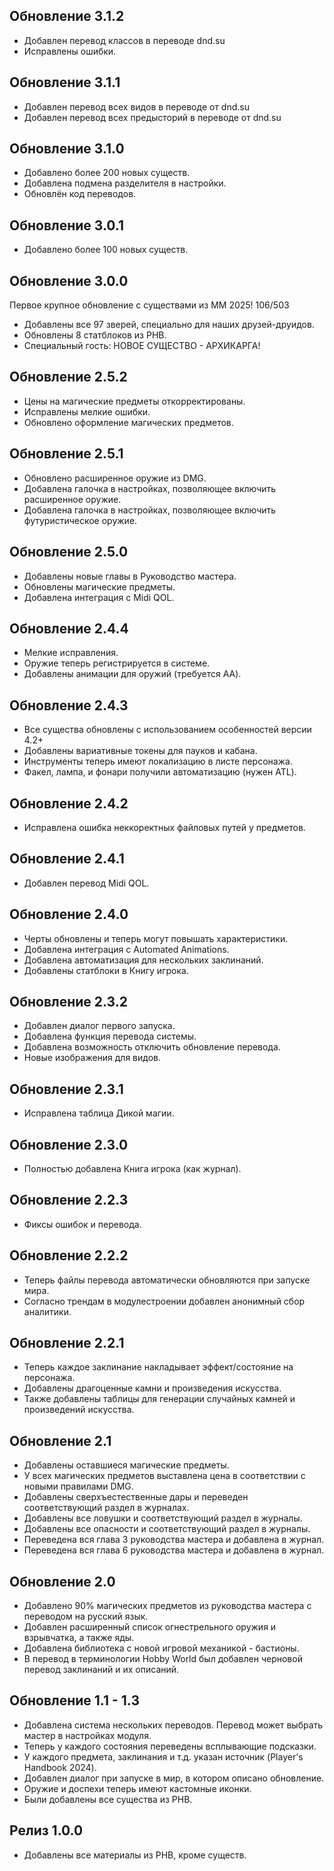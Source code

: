 ## Обновление 3.1.2
* Добавлен перевод классов в переводе dnd.su
* Исправлены ошибки.
## Обновление 3.1.1
* Добавлен перевод всех видов в переводе от dnd.su
* Добавлен перевод всех предысторий в переводе от dnd.su
## Обновление 3.1.0
* Добавлено более 200 новых существ.
* Добавлена подмена разделителя в настройки.
* Обновлён код переводов.
## Обновление 3.0.1
* Добавлено более 100 новых существ.
## Обновление 3.0.0
Первое крупное обновление с существами из MM 2025! 106/503
* Добавлены все 97 зверей, специально для наших друзей-друидов.
* Обновлены 8 статблоков из PHB.
* Специальный гость: НОВОЕ СУЩЕСТВО - АРХИКАРГА!
## Обновление 2.5.2
* Цены на магические предметы откорректированы.
* Исправлены мелкие ошибки.
* Обновлено оформление магических предметов.
## Обновление 2.5.1
* Обновлено расширенное оружие из DMG.
* Добавлена галочка в настройках, позволяющее включить расширенное оружие.
* Добавлена галочка в настройках, позволяющее включить футуристическое оружие.
## Обновление 2.5.0
* Добавлены новые главы в Руководство мастера.
* Обновлены магические предметы.
* Добавлена интеграция с Midi QOL.
## Обновление 2.4.4
* Мелкие исправления.
* Оружие теперь регистрируется в системе.
* Добавлены анимации для оружий (требуется AA).
## Обновление 2.4.3
* Все существа обновлены с использованием особенностей версии 4.2+
* Добавлены вариативные токены для пауков и кабана.
* Инструменты теперь имеют локализацию в листе персонажа.
* Факел, лампа, и фонари получили автоматизацию (нужен ATL).
## Обновление 2.4.2
* Исправлена ошибка неккоректных файловых путей у предметов.
## Обновление 2.4.1
* Добавлен перевод Midi QOL.
## Обновление 2.4.0
* Черты обновлены и теперь могут повышать характеристики.
* Добавлена интеграция с Automated Animations.
* Добавлена автоматизация для нескольких заклинаний.
* Добавлены статблоки в Книгу игрока.
## Обновление 2.3.2
* Добавлен диалог первого запуска.
* Добавлена функция перевода системы.
* Добавлена возможность отключить обновление перевода.
* Новые изображения для видов.
## Обновление 2.3.1
* Исправлена таблица Дикой магии.
## Обновление 2.3.0
* Полностью добавлена Книга игрока (как журнал).
## Обновление 2.2.3
* Фиксы ошибок и перевода.
## Обновление 2.2.2
* Теперь файлы перевода автоматически обновляются при запуске мира. 
* Согласно трендам в модулестроении добавлен анонимный сбор аналитики.
## Обновление 2.2.1
* Теперь каждое заклинание накладывает эффект/состояние на персонажа.
* Добавлены драгоценные камни и произведения искусства.
* Также добавлены таблицы для генерации случайных камней и произведений искусства.
## Обновление 2.1
* Добавлены оставшиеся магические предметы. 
* У всех магических предметов выставлена цена в соответствии с новыми правилами DMG.
* Добавлены сверхъестественные дары и переведен соответствующий раздел в журналах.
* Добавлены все ловушки и соответствующий раздел в журналы.
* Добавлены все опасности и соответствующий раздел в журналы.
* Переведена вся глава 3 руководства мастера и добавлена в журнал.
* Переведена вся глава 6 руководства мастера и добавлена в журнал.
## Обновление 2.0
* Добавлено 90% магических предметов из руководства мастера с переводом на русский язык.
* Добавлен расширенный список огнестрельного оружия и взрывчатка, а также яды.
* Добавлена библиотека с новой игровой механикой - бастионы. 
* В перевод в терминологии Hobby World был добавлен черновой перевод заклинаний и их описаний.
## Обновление 1.1 - 1.3
* Добавлена система нескольких переводов. Перевод может выбрать мастер в настройках модуля.
* Теперь у каждого состояния переведены всплывающие подсказки.
* У каждого предмета, заклинания и т.д. указан источник (Player's Handbook 2024).
* Добавлен диалог при запуске в мир, в котором описано обновление.
* Оружие и доспехи теперь имеют кастомные иконки.
* Были добавлены все существа из PHB.
## Релиз 1.0.0
* Добавлены все материалы из PHB, кроме существ.
